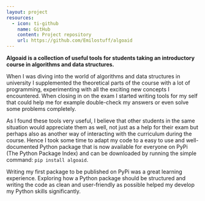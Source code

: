 ```yaml
---
layout: project
resources:
  - icon: ti-github
    name: GitHub
    content: Project repository
    url: https://github.com/Emilostuff/algoaid
---
```


**Algoaid is a collection of useful tools for students taking an introductory course in algorithms and data structures.**
    
When I was diving into the world of algorithms and data structures in university I supplemented the theoretical parts of the course with a lot of programming, experimenting with all the exciting new concepts I encountered. When closing in on the exam I started writing tools for my self that could help me for example double-check my answers or even solve some problems completely. 

As I found these tools very useful, I believe that other students in the same situation would appreciate them as well, not just as a help for their exam but perhaps also as another way of interacting with the curriculum during the course. Hence I took some time to adapt my code to a easy to use and well-documented Python package that is now available for everyone on PyPi (The Python Package Index) and can be downloaded by running the simple command: ```pip install algoaid```.

Writing my first package to be published on PyPi was a great learning experience. Exploring how a Python package should be structured and writing the code as clean and user-friendly as possible helped my develop my Python skills significantly.
